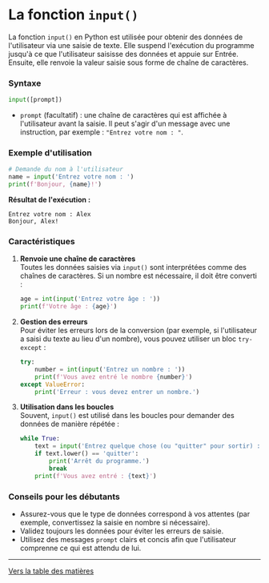 # La fonction `input()`
La fonction `input()` en Python est utilisée pour obtenir des données de l'utilisateur via une saisie de texte. Elle suspend l'exécution du programme jusqu'à ce que l'utilisateur saisisse des données et appuie sur Entrée. Ensuite, elle renvoie la valeur saisie sous forme de chaîne de caractères.

### Syntaxe
```python
input([prompt])
```

- `prompt` (facultatif) : une chaîne de caractères qui est affichée à l'utilisateur avant la saisie. Il peut s'agir d'un message avec une instruction, par exemple : `"Entrez votre nom : "`.

### Exemple d'utilisation
```python
# Demande du nom à l'utilisateur
name = input('Entrez votre nom : ')
print(f'Bonjour, {name}!')
```

**Résultat de l'exécution :**
```
Entrez votre nom : Alex
Bonjour, Alex!
```

### Caractéristiques
1. **Renvoie une chaîne de caractères**  
   Toutes les données saisies via `input()` sont interprétées comme des chaînes de caractères. Si un nombre est nécessaire, il doit être converti :
   ```python
   age = int(input('Entrez votre âge : '))
   print(f'Votre âge : {age}')
   ```

2. **Gestion des erreurs**  
   Pour éviter les erreurs lors de la conversion (par exemple, si l'utilisateur a saisi du texte au lieu d'un nombre), vous pouvez utiliser un bloc `try-except` :
   ```python
   try:
       number = int(input('Entrez un nombre : '))
       print(f'Vous avez entré le nombre {number}')
   except ValueError:
       print('Erreur : vous devez entrer un nombre.')
   ```

3. **Utilisation dans les boucles**  
   Souvent, `input()` est utilisé dans les boucles pour demander des données de manière répétée :
   ```python
   while True:
       text = input('Entrez quelque chose (ou "quitter" pour sortir) : ')
       if text.lower() == 'quitter':
           print('Arrêt du programme.')
           break
       print(f'Vous avez entré : {text}')
   ```

### Conseils pour les débutants
- Assurez-vous que le type de données correspond à vos attentes (par exemple, convertissez la saisie en nombre si nécessaire).
- Validez toujours les données pour éviter les erreurs de saisie.
- Utilisez des messages `prompt` clairs et concis afin que l'utilisateur comprenne ce qui est attendu de lui.

---

  [Vers la table des matières](https://github.com/hypo69/101_python_computer_games_ru/blob/master/cheat_sheets#readme)
